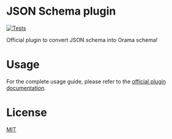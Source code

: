 # JSON Schema plugin

[![Tests](https://github.com/oramasearch/orama/actions/workflows/turbo.yml/badge.svg)](https://github.com/oramasearch/orama/actions/workflows/turbo.yml)

Official plugin to convert JSON schema into Orama schema!

# Usage

For the complete usage guide, please refer to the [official plugin documentation](https://docs.oramasearch.com/plugins/plugin-json-schema).

# License

[MIT](/LICENSE.md)
